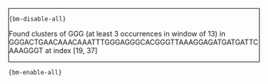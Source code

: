 <div style="border:1px solid black;">

`{bm-disable-all}`

Found clusters of GGG (at least 3 occurrences in window of 13) in GGGACTGAACAAACAAATTTGGGAGGGCACGGGTTAAAGGAGATGATGATTCAAAGGGT at index [19, 37]
</div>

`{bm-enable-all}`

